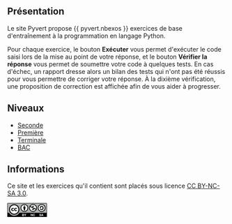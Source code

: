 ## Présentation

Le site Pyvert propose {{ pyvert.nbexos }} exercices de base d'entraînement à la programmation en langage Python.

Pour chaque exercice, le bouton **Exécuter** vous permet d'exécuter le code saisi lors de la mise au point de votre réponse, et le bouton **Vérifier la réponse** vous permet de soumettre votre code à quelques tests. En cas d'échec, un rapport dresse alors un bilan des tests qui n'ont pas été réussis pour vous permettre de corriger votre réponse. À la dixième vérification, une proposition de correction est affichée afin de vous aider à progresser.

## Niveaux

* [Seconde](1.Seconde/)
* [Première](2.Premiere/)
* [Terminale](3.Terminale/)
* [BAC](4.BAC/)

## Informations

Ce site et les exercices qu'il contient sont placés sous licence [CC BY-NC-SA 3.0](https://creativecommons.org/licenses/by-nc-sa/3.0/fr/).

![logo](assets_extra/images/by-nc-sa.png)
